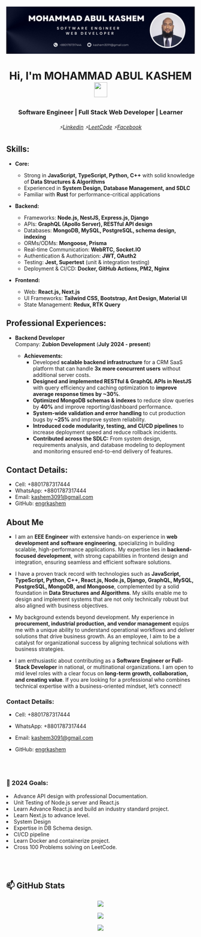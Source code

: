 ![Kashem](abul_kashem.jpg)

<h1 align="center">Hi, I'm MOHAMMAD ABUL KASHEM <img src="https://media.giphy.com/media/hvRJCLFzcasrR4ia7z/giphy.gif" width="35px" height="40px" ></h1>
<h3 align="center">Software Engineer | Full Stack Web Developer | Learner</h3>
<h6 align="center">

⚡[Linkedin](https://www.linkedin.com/in/mohammad-abul-kashem/)
⚡[LeetCode](https://leetcode.com/engrkashem/)
⚡[Facebook](https://www.facebook.com/ksmbd)

</h6>

## Skills:

- **Core:**

  - Strong in **JavaScript, TypeScript, Python, C++** with solid knowledge of **Data Structures & Algorithms**
  - Experienced in **System Design, Database Management, and SDLC**
  - Familiar with **Rust** for performance-critical applications

- **Backend:**

  - Frameworks: **Node.js, NestJS, Express.js, Django**
  - APIs: **GraphQL (Apollo Server), RESTful API design**
  - Databases: **MongoDB, MySQL, PostgreSQL, schema design, indexing**
  - ORMs/ODMs: **Mongoose, Prisma**
  - Real-time Communication: **WebRTC, Socket.IO**
  - Authentication & Authorization: **JWT, OAuth2**
  - Testing: **Jest, Supertest** (unit & integration testing)
  - Deployment & CI/CD: **Docker, GitHub Actions, PM2, Nginx**

- **Frontend:**
  - Web: **React.js, Next.js**
  - UI Frameworks: **Tailwind CSS, Bootstrap, Ant Design, Material UI**
  - State Management: **Redux, RTK Query**

## Professional Experiences:

- **Backend Developer** <br/>
  Company: **Zubion Development** (**July 2024 - present**)

  - **Achievements:**
    - Developed **scalable backend infrastructure** for a CRM SaaS platform that can handle **3x more concurrent users** without additional server costs.
    - **Designed and implemented RESTful & GraphQL APIs in NestJS** with query efficiency and caching optimization to **improve average response times by ~30%**.
    - **Optimized MongoDB schemas & indexes** to reduce slow queries by **40%** and improve reporting/dashboard performance.
    - **System-wide validation and error handling** to cut production bugs by **~25%** and improve system reliability.
    - **Introduced code modularity, testing, and CI/CD pipelines** to increase deployment speed and reduce rollback incidents.
    - **Contributed across the SDLC:** From system design, requirements analysis, and database modeling to deployment and monitoring ensured end-to-end delivery of features.

## Contact Details:

- Cell: +8801787317444
- WhatsApp: +8801787317444
- Email: kashem3091@gmail.com
- GitHub: [engrkashem](https://github.com/engrkashem)

## About Me

- I am an **EEE Engineer** with extensive hands-on experience in **web development and software engineering**, specializing in building scalable, high-performance applications. My expertise lies in **backend-focused development**, with strong capabilities in frontend design and integration, ensuring seamless and efficient software solutions.

- I have a proven track record with technologies such as **JavaScript, TypeScript, Python, C++, React.js, Node.js, Django, GraphQL, MySQL, PostgreSQL, MongoDB, and Mongoose**, complemented by a solid foundation in **Data Structures and Algorithms**. My skills enable me to design and implement systems that are not only technically robust but also aligned with business objectives.

- My background extends beyond development. My experience in **procurement, industrial production, and vendor management** equips me with a unique ability to understand operational workflows and deliver solutions that drive business growth. As an employee, I aim to be a catalyst for organizational success by aligning technical solutions with business strategies.

- I am enthusiastic about contributing as a **Software Engineer or Full-Stack Developer** in national, or multinational organizations. I am open to mid level roles with a clear focus on **long-term growth, collaboration, and creating value**. If you are looking for a professional who combines technical expertise with a business-oriented mindset, let’s connect!

### Contact Details:

- Cell: +8801787317444
- WhatsApp: +8801787317444
- Email: kashem3091@gmail.com
- GitHub: [engrkashem](https://github.com/engrkashem)

  <br/>
  <br/>

### 🥅 2024 Goals:

<li>Advance API design with professional Documentation.</li>
<li>Unit Testing of Node.js server and React.js</li>
<li>Learn Advance React.js and build an industry standard project.</li>
<li>Learn Next.js to advance level.</li>
<li>System Design</li>
<li>Expertise in DB Schema design.</li>
<li>CI/CD pipeline</li>
<li>Learn Docker and containerize project.</li>
<li>Cross 100 Problems solving on LeetCode.</li>

<br/>
<br/>
<br/>

## 📫 GitHub Stats

<p align="center">
  <img align="center" src="https://github-readme-stats.vercel.app/api?username=engrkashem&theme=radical&hide_border=false&include_all_commits=false&count_private=false"/>
</p>
<p align="center">
  <img align="center" src="https://github-readme-streak-stats.herokuapp.com/?user=engrkashem&theme=dark&hide_border=true"/>
</p>

<p align="center">
  <img align="center" src="https://github-readme-stats.vercel.app/api/top-langs/?username=engrkashem&theme=default&hide_border=false&include_all_commits=true&count_private=false&layout=compact"/>
</p>

<!--
**engrkashem/engrkashem** is a ✨ _special_ ✨ repository because its `README.md` (this file) appears on your GitHub profile.

Here are some ideas to get you started:

- 🔭 I’m currently working on ...
- 🌱 I’m currently learning ...
- 👯 I’m looking to collaborate on ...
- 🤔 I’m looking for help with ...
- 💬 Ask me about ...
- 📫 How to reach me: ...
- 😄 Pronouns: ...
- ⚡ Fun fact: ...
-->
